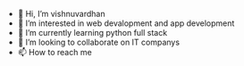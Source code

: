 - 👋 Hi, I’m vishnuvardhan
- 👀 I’m interested in web devalopment and app development
- 🌱 I’m currently learning python full stack
- 💞️ I’m looking to collaborate on IT companys
- 📫 How to reach me 

<!---
vishnuvardhan9398/vishnuvardhan9398 is a ✨ special ✨ repository because its `README.md` (this file) appears on your GitHub profile.
You can click the Preview link to take a look at your changes.
--->
